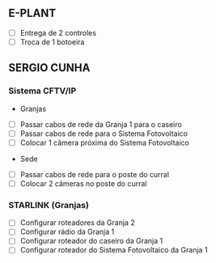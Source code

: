 ## E-PLANT

- [ ] Entrega de 2 controles
- [ ] Troca de 1 botoeira

## SERGIO CUNHA

### Sistema CFTV/IP

- Granjas
- [ ] Passar cabos de rede da Granja 1 para o caseiro
- [ ] Passar cabos de rede para o Sistema Fotovoltaico
- [ ] Colocar 1 câmera próxima do Sistema Fotovoltaico

- Sede
- [ ] Passar cabos de rede para o poste do curral
- [ ] Colocar 2 câmeras no poste do curral

### STARLINK (Granjas)

- [ ] Configurar roteadores da Granja 2
- [ ] Configurar rádio da Granja 1
- [ ] Configurar roteador do caseiro da Granja 1
- [ ] Configurar roteador do Sistema Fotovoltaico da Granja 1